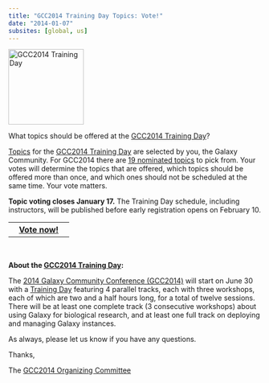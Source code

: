 ```yaml
---
title: "GCC2014 Training Day Topics: Vote!"
date: "2014-01-07"
subsites: [global, us]
---
```

<div class='right'><a href='/events/gcc2014/training-day/'><img src="/images/logos/GCC2014LogoTall200.png" alt="GCC2014 Training Day" width="150" /></a></div>

What topics should be offered at the [GCC2014 Training Day](/events/gcc2014/training-day/)?

[Topics](/events/gcc2014/training-day/) for the [GCC2014 Training Day](/events/gcc2014/training-day/) are selected by you, the Galaxy Community.  For GCC2014 there are [19 nominated topics](/events/gcc2014/training-day/#nominated-topics) to pick from.  Your votes will determine the topics that are offered, which topics should be offered more than once,  and which ones should not be scheduled at the same time.  Your vote matters.

**Topic voting closes January 17.** The Training Day schedule, including instructors, will be published before early registration opens on February 10.

<table>
  <tr>
    <th> &nbsp;&nbsp; <a href='/events/gcc2014/training-day/'>Vote now!</a> &nbsp;&nbsp; </th>
  </tr>
</table>

<br />

**About the [GCC2014 Training Day](/events/gcc2014/training-day/):**

The [2014 Galaxy Community Conference (GCC2014)](/events/gcc2014/) will start on June 30 with a [Training Day](/events/gcc2014/training-day/) featuring 4 parallel tracks, each with three workshops, each of which are two and a half hours long, for a total of twelve sessions. There will be at least one complete track (3 consecutive workshops) about using Galaxy for biological research, and at least one full track on deploying and managing Galaxy instances.

As always, please let us know if you have any questions.

Thanks,

The [GCC2014 Organizing Committee](/events/gcc2014/organizers/)
